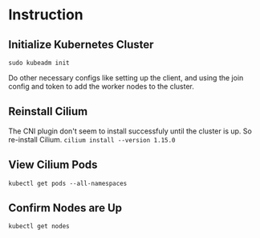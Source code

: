 # Instruction

## Initialize Kubernetes Cluster

`sudo kubeadm init`

Do other necessary configs like setting up the client, and using the join config and token to add the worker nodes to the cluster.

## Reinstall Cilium

The CNI plugin don't seem to install successfuly until the cluster is up. So re-install Cilium.
`cilium install --version 1.15.0`

## View Cilium Pods

`kubectl get pods --all-namespaces`

## Confirm Nodes are Up

`kubectl get nodes`
